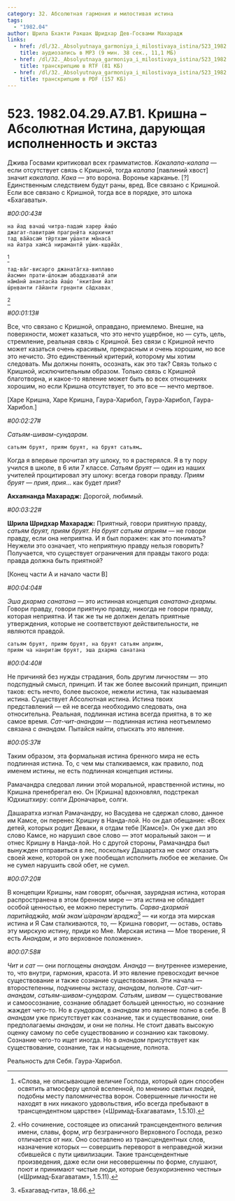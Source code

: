 ```yaml
---
category: 32. Абсолютная гармония и милостивая истина
tags:
  - "1982.04"
author: Шрила Бхакти Ракшак Шридхар Дев-Госвами Махарадж
links:
  - href: /dl/32._Absolyutnaya_garmoniya_i_milostivaya_istina/523_1982.04.29.A7.B1_SridharMj_Krishna--Absoljutnaja_Istina_darujushhaja_ispolnennost_i_jekstaz_.mp3
    title: аудиозапись в MP3 (9 мин. 38 сек., 11,1 МБ)
  - href: /dl/32._Absolyutnaya_garmoniya_i_milostivaya_istina/523_1982.04.29.A7.B1_SridharMj_Krishna--Absoljutnaja_Istina_darujushhaja_ispolnennost_i_jekstaz_.rtf
    title: транскрипцию в RTF (81 КБ)
  - href: /dl/32._Absolyutnaya_garmoniya_i_milostivaya_istina/523_1982.04.29.A7.B1_SridharMj_Krishna--Absoljutnaja_Istina_darujushhaja_ispolnennost_i_jekstaz_.pdf
    title: транскрипцию в PDF (157 КБ)
---
```


# 523. 1982.04.29.A7.B1. Кришна – Абсолютная Истина, дарующая исполненность и экстаз

Джива Госвами критиковал всех грамматистов. *Какалапа-калапа* — если отсутствует связь с Кришной, тогда *калапа* [павлиний хвост] значит *какалапа. Кака* — это ворона. Воронье карканье. [?] Единственным следствием будут раны, вред. Все связано с Кришной. Если все связано с Кришной, тогда все в порядке, это шлока «Бхагаваты».

*#00:00:43#*

    на йад вачаш́ читра-падам̇ харер йаш́о
    джагат-павитрам̇ прагр̣н̣ӣта кархичит
    тад ва̄йасам̇ тӣртхам уш́анти ма̄наса̄
    на йатра хам̇са̄ нирамантй уш́ик-кш̣айа̄х̣
[^_ftn1]

    тад-ва̄г-висарго джаната̄гха-виплаво
    йасмин прати-ш́локам абаддхаватй апи
    на̄ма̄нй анантасйа йаш́о ‘н̇кита̄ни йат
    ш́р̣н̣ванти га̄йанти гр̣н̣анти са̄дхавах̣
[^_ftn2]

*#00:01:13#*

Все, что связано с Кришной, оправдано, приемлемо. Внешне, на поверхности, может казаться, что это нечто ущербное, но — суть, цель, стремление, реальная связь с Кришной. Без связи с Кришной нечто может казаться очень красивым, прекрасным и очень хорошим, но все это нечисто. Это единственный критерий, которому мы хотим следовать. Мы должны понять, осознать, как это так? Связь только с Кришной, исключительным образом. Только связь с Кришной благотворна, и какое-то явление может быть во всех отношениях хорошим, но если Кришна отсутствует, то это все — нечто мертвое.

[Харе Кришна, Харе Кришна, Гаура-Харибол, Гаура-Харибол, Гаура-Харибол.]

*#00:02:27#*

*Сатьям-шивам-сундарам.*

    сатьям бруят, приям бруят, на бруят сатьям…

Когда я впервые прочитал эту шлоку, то я растерялся. Я в ту пору учился в школе, в 6 или 7 классе. *Сатьям бруят* — один из наших учителей процитировал эту шлоку: всегда говори правду. *Приям бруят — прия*, *прия*… как будет *прия*?

**Акхаянанда Махарадж:** Дорогой, любимый.

*#00:03:22#*

**Шрила Шридхар Махарадж:** Приятный, говори приятную правду, *сатьям бруят, приям бруят. На бруят сатьям априям* — не говори правду, если она неприятна. И я был поражен: как это понимать? Неужели это означает, что неприятную правду нельзя говорить? Получается, что существует ограничения для правды такого рода: правда должна быть приятной?

[Конец части А и начало части В]

*#00:04:04#*

*Эша дхарма санатана* — это истинная концепция *санатана-дхармы.* Говори правду, говори приятную правду, никогда не говори правду, которая неприятна. И так же ты не должен делать приятные утверждения, которые не соответствуют действительности, не являются правдой.

    сатьям бруят, приям бруят, на бруят сатьям априям,
    приям ча нанритам бруят, эша дхарма санатана

*#00:04:40#*

Не причиняй без нужды страдания, боль другим личностям — это подспудный смысл, принцип. И так же более высокий принцип, принцип таков: есть нечто, более высокое, нежели истина, так называемая истина. Существует Абсолютная истина. Истина твоих представлений — ей не всегда необходимо следовать, она относительна. Реальная, подлинная истина всегда приятна, в то же самое время. *Сат-чит-анандам* — подлинная истина неотъемлемо связана с *анандам.* Пытайся найти, отыскать это явление.

*#00:05:37#*

Таким образом, эта формальная истина бренного мира не есть подлинная истина. То, с чем мы сталкиваемся, как правило, под именем истины, не есть подлинная концепция истины.

Рамачандра следовал линии этой моральной, нравственной истины, но Кришна пренебрегал ею. Он [Кришна] вдохновлял, подстрекал Юдхиштхиру: солги Дроначарье, солги.

Дашаратха изгнал Рамачандру, но Васудева не сдержал слово, данное им Камсе, он перенес Кришну в Нанда-лой. Но он дал обещание: «Всех детей, которых родит Деваки, я отдам тебе [Камсе]». Он уже дал это слово Камсе, но нарушил свое слово — этот моральный закон — и отнес Кришну в Нанда-лой. Но с другой стороны, Рамачандра был вынужден отправиться в лес, поскольку Дашаратха не смог отказать своей жене, которой он уже пообещал исполнить любое ее желание. Он не сумел нарушить свой обет, не сумел.

*#00:07:20#*

В концепции Кришны, нам говорят, обычная, заурядная истина, которая распространена в этом бренном мире — эта истина не обладает особой ценностью, ее можно переступить. *Сарва-дхарма̄н паритйаджйа, ма̄м экам̇ ш́аран̣ам̇ враджа*[^_ftn3] — «и когда эта мирская истина и Я Сам сталкиваются, то, — Кришна говорит, — оставь, оставь эту мирскую истину, приди ко Мне. Мирская истина — Мое творение, Я есть *Анандам*, и это верховное положение».

*#00:07:58#*

*Чит* и *сат* — они поглощены *анандам. Ананда* — внутреннее измерение, то, что внутри, гармония, красота. И это явление превосходит вечное существование и также сознание существования. Эти начала — второстепенны, подчинены экстазу, *анандам*, полноте. *Сат-чит-анандам*, *сатьям-шивам-сундарам. Сатьям*, *шивам* — существование и самоосознание, сознание обладает большей ценностью, но сознание жаждет чего-то. Но в *сундарам*, в *анандам* это явление полно в себе. В *анандам* уже присутствует как сознание, так и существование, они предполагаемы *анандам*, и они не полны. Не стоит давать высокую оценку самому по себе существованию и сознанию как таковому. Сознание чего-то ищет иногда. Но в *анандам* присутствует как существование, сознание, так и насыщение, полнота.

Реальность для Себя. Гаура-Харибол.



[^_ftn1]: «Слова, не описывающие величие Господа, который один способен освятить атмосферу целой вселенной, по мнению святых людей, подобны месту паломничества ворон. Совершенные личности не находят в них никакого удовольствия, ибо всегда пребывают в трансцендентном царстве» («Шримад-Бхагаватам», 1.5.10).

[^_ftn2]: «Но сочинение, состоящее из описаний трансцендентного величия имени, славы, форм, игр безграничного Верховного Господа, резко отличается от них. Оно составлено из трансцендентных слов, назначение которых — совершить переворот в неправедной жизни сбившейся с пути цивилизации. Такие трансцендентные произведения, даже если они несовершенны по форме, слушают, поют и принимают чистые люди, которые безукоризненно честны» («Шримад-Бхагаватам», 1.5.11).

[^_ftn3]: «Бхагавад-гита», 18.66.

